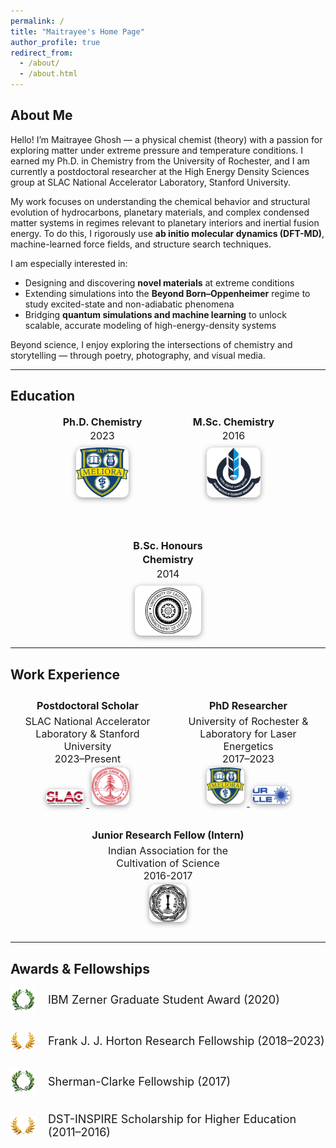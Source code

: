 ```yaml
---
permalink: /
title: "Maitrayee's Home Page"
author_profile: true
redirect_from: 
  - /about/
  - /about.html
---
```


## About Me

Hello! I’m Maitrayee Ghosh — a physical chemist (theory) with a passion for exploring matter under extreme pressure and temperature conditions. I earned my Ph.D. in Chemistry from the University of Rochester, and I am currently a postdoctoral researcher at the High Energy Density Sciences group at SLAC National Accelerator Laboratory, Stanford University.

My work focuses on understanding the chemical behavior and structural evolution of hydrocarbons, planetary materials, and complex condensed matter systems in regimes relevant to planetary interiors and inertial fusion energy. To do this, I rigorously use **ab initio molecular dynamics (DFT-MD)**, machine-learned force fields, and structure search techniques.

I am especially interested in:

- Designing and discovering **novel materials** at extreme conditions  
- Extending simulations into the **Beyond Born–Oppenheimer** regime to study excited-state and non-adiabatic phenomena  
- Bridging **quantum simulations and machine learning** to unlock scalable, accurate modeling of high-energy-density systems  

Beyond science, I enjoy exploring the intersections of chemistry and storytelling — through poetry, photography, and visual media.


---
## Education

<style>
.edu-block {
  display: flex;
  justify-content: center;
  flex-wrap: wrap;
  gap: 60px;
  text-align: center;
  font-size: 16px;
  line-height: 1.4;
}

.edu-item {
  width: 150px;
}

.edu-item img {
  height: 80px;
  width: auto;
  margin-top: 8px;
  filter: drop-shadow(0 2px 4px rgba(0,0,0,0.4));
  transition: transform 0.2s ease;
  border-radius: 10px;
}

.edu-item img:hover {
  transform: scale(1.05);
}
</style>

<div class="edu-block">

  <div class="edu-item">
    <div><strong>Ph.D. Chemistry</strong><br/>2023</div>
    <a href="https://www.rochester.edu/" target="_blank" rel="noopener noreferrer">
      <img src="/images/university-of-rochester-meliora-logo-77hw57i4ipxx7nhf-982191025.jpg" alt="University of Rochester logo" />
    </a>
  </div>

  <div class="edu-item">
    <div><strong>M.Sc. Chemistry</strong><br/>2016</div>
    <a href="https://www.iitbbs.ac.in/" target="_blank" rel="noopener noreferrer">
      <img src="/images/Indian_Institute_of_Technology_Bhubaneswar_Logo.svg-2329274961-2.png" alt="IIT Bhubaneswar logo" />
    </a>
  </div>

  <div class="edu-item">
    <div><strong>B.Sc. Honours Chemistry</strong><br/>2014</div>
    <a href="https://www.caluniv.ac.in/" target="_blank" rel="noopener noreferrer">
      <img src="/images/calcuttauniversity-22-1513918288-1778712801.jpg" alt="University of Calcutta logo" />
    </a>
  </div>

</div>

---

## Work Experience


<style>
/* Default (Light Theme) */
.experience-block {
  display: flex;
  flex-wrap: wrap;
  justify-content: center;
  gap: 30px;
  padding: 10px;
  font-size: 1rem;
}

.experience-item {
  flex: 1 1 200px;
  max-width: 250px;
  text-align: center;
}

.experience-item img {
  width: 60px;
  height: auto;
  margin: 4px;
  filter: drop-shadow(0 2px 4px rgba(0, 0, 0, 0.4));
  border-radius: 10px;
  transition: transform 0.2s ease;
}

.experience-item img:hover {
  transform: scale(1.05);
}

.experience-item .title {
  font-weight: bold;
  margin-bottom: 5px;
}

</style>

<div class="experience-block">

  <!-- Postdoc Position -->
  <div class="experience-item">
    <div class="title">Postdoctoral Scholar</div>
    <div>SLAC National Accelerator Laboratory & Stanford University<br/>2023–Present</div>
    <div>
      <a href="https://www6.slac.stanford.edu" target="_blank" rel="noopener noreferrer">
        <img src="/images/SLAC-logo.png" alt="SLAC Logo">
      </a>
      <a href="https://www.stanford.edu" target="_blank" rel="noopener noreferrer">
        <img src="/images/Stanford_logo_seal.jpeg" alt="Stanford Logo">
      </a>
    </div>
  </div>

  <!-- PhD Position -->
  <div class="experience-item">
    <div class="title">PhD Researcher</div>
    <div>University of Rochester & Laboratory for Laser Energetics <br/>2017–2023</div>
    <div>
      <a href="https://www.rochester.edu" target="_blank" rel="noopener noreferrer">
        <img src="/images/university-of-rochester-meliora-logo-77hw57i4ipxx7nhf-982191025.jpg" alt="University of Rochester Logo">
      </a>
      <a href="https://www.lle.rochester.edu" target="_blank" rel="noopener noreferrer">
        <img src="/images/LLE_logo.jpg" alt="LLE Logo">
      </a>
    </div>
  </div>

  <!-- Internship -->
  <div class="experience-item">
    <div class="title">Junior Research Fellow (Intern)</div>
    <div>Indian Association for the Cultivation of Science<br/>2016-2017</div>
    <a href="https://www.iacs.res.in" target="_blank" rel="noopener noreferrer">
      <img src="/images/IACS_logo.png" alt="IACS Logo">
    </a>
  </div>

</div>

---

## Awards & Fellowships

<style>
.awards-section {
  text-align: center;
  font-size: 20px;
  color: #fff;
  margin-top: 30px;
}

.awards-section h2 {
  font-family: serif;
  color: #aaa;
  margin-bottom: 30px;
}

.awards-list {
  display: flex;
  flex-direction: column;
  gap: 30px;
  align-items: flex-start;
  justify-content: center;
  max-width: 700px;
  margin: auto;
}

.award-entry {
  display: flex;
  align-items: center;
  gap: 20px;
  font-size: 18px;
  color: inherit;
}

.award-entry img {
  width: 40px;
  height: auto;
}

.award-entry a {
  color: inherit;
  text-decoration: none;
  transition: color 0.2s ease;
}

.award-entry a:hover {
  text-decoration: underline;
}

</style>


  <div class="awards-list">
    <div class="award-entry">
      <img src="/images/awards/laurel-1.png" alt="Laurel icon">
      <a href="https://sanibelsymposium.qtp.ufl.edu/awards-poster-sizes/winners/" target="_blank">IBM Zerner Graduate Student Award (2020)</a>
    </div>
    <div class="award-entry">
      <img src="/images/awards/laurel-yellow.png" alt="Laurel icon">
      <a href="https://www.lle.rochester.edu/lle-in-focus-issue-4-the-horton-fellowship-program/" target="_blank">Frank J. J. Horton Research Fellowship (2018–2023)</a>
    </div>
    <div class="award-entry">
      <img src="/images/awards/laurel-1.png" alt="Laurel icon">
      <a href="https://www.sas.rochester.edu/chm/news-events/awards.html#sherman" target="_blank">Sherman-Clarke Fellowship (2017)</a>
    </div>
    <div class="award-entry">
      <img src="/images/awards/laurel-yellow.png" alt="Laurel icon">
      <a href="https://dst.gov.in/inspire-scheme-innovation-science-pursuit-inspired-research" target="_blank">DST-INSPIRE Scholarship for Higher Education (2011–2016)</a>
    </div>
  </div>

